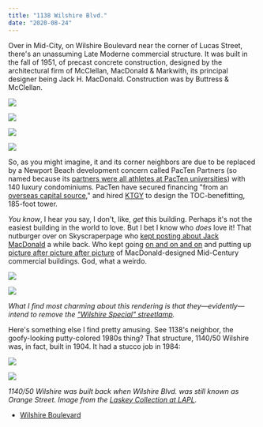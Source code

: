 ```yaml
---
title: "1138 Wilshire Blvd."
date: "2020-08-24"
---
```


Over in Mid-City, on Wilshire Boulevard near the corner of Lucas Street, there's an unassuming Late Moderne commercial structure. It was built in the fall of 1951, of precast concrete construction, designed by the architectural firm of McClellan, MacDonald & Markwith, its principal designer being Jack H. MacDonald. Construction was by Buttress & McClellan.

![](http://ripredux.local/wp-content/uploads/2020/08/afb71-1138-wilshire-times.jpg?w=1024&h=713)

![](/images/Screen-Shot-2020-08-24-at-1.34.02-PM-1024x985.jpg)

![](/images/049c8-1138-wilshire-realty-ad.jpg)

![](/images/Screen-Shot-2020-08-24-at-3.35.09-PM-943x1024.jpg)

So, as you might imagine, it and its corner neighbors are due to be replaced by a Newport Beach development concern called PacTen Partners (so named because its [partners were all athletes at PacTen universities](http://pactenpartners.com/about-us/)) with 140 luxury condominiums. PacTen have secured financing "from an [overseas capital source](https://www.multihousingnews.com/post/la-luxury-development-receives-24m-loan/)," and hired [KTGY](http://ktgy.com/work/type/mixed-use/) to design the TOC-benefitting, 185-foot tower.

_You know_, I hear you say, I don't, like, _get_ this building. Perhaps it's not the easiest building in the world to love. But I bet I know who _does_ love it! That nutburger over on Skyscraperpage who [kept posting about Jack MacDonald](https://skyscraperpage.com/forum/showpost.php?p=7302113&postcount=33152) a while back. Who kept going [on and on and on](https://skyscraperpage.com/forum/showpost.php?p=7303057&postcount=33171) and putting up [picture after picture after picture](https://skyscraperpage.com/forum/showpost.php?p=7303064&postcount=33172) of MacDonald-designed Mid-Century commercial buildings. God, what a weirdo.

![](/images/Screen-Shot-2020-08-24-at-1.21.36-PM-1024x812.jpg)

![](/images/Screen-Shot-2020-08-24-at-1.10.26-PM-1024x567.jpg)

_What I find most charming about this rendering is that they—evidently—intend to remove the ["Wilshire Special" streetlamp](https://miraclemilela.com/the-miracle-mile/historical-photos/%22wilshire-special%22-streetlight-circa-1928/)._

Here's something else I find pretty amusing. See 1138's neighbor, the goofy-looking putty-colored 1980s thing? That structure, 1140/50 Wilshire was, in fact, built in 1904. It had a stucco job in 1984:

![](/images/Screen-Shot-2020-08-24-at-4.08.05-PM-1024x542.jpg)

![](/images/Screen-Shot-2020-08-24-at-4.07.02-PM-1024x681.jpg)

_1140/50 Wilshire was built back when Wilshire Blvd. was still known as Orange Street. Image from the [Laskey Collection at LAPL](https://tessa.lapl.org/cdm/search/searchterm/00089961)._

- [Wilshire Boulevard](https://www.google.com/maps/search/?api=1&query=34.05276,-118.26473)
